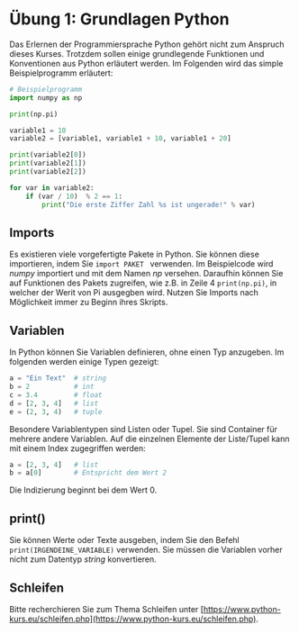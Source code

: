 # Übung 1: Grundlagen Python

Das Erlernen der Programmiersprache Python gehört nicht zum Anspruch dieses Kurses. Trotzdem sollen einige grundlegende
Funktionen und Konventionen aus Python erläutert werden. Im Folgenden wird das simple Beispielprogramm erläutert:

````python
# Beispielprogramm
import numpy as np

print(np.pi)

variable1 = 10
variable2 = [variable1, variable1 + 10, variable1 + 20]

print(variable2[0])
print(variable2[1])
print(variable2[2])

for var in variable2:
    if (var / 10)  % 2 == 1:
        print("Die erste Ziffer Zahl %s ist ungerade!" % var)

````
## Imports
Es existieren viele vorgefertigte Pakete in Python. Sie können diese importieren, indem Sie ``import PAKET `` verwenden.
Im Beispielcode wird *numpy* importiert und mit dem Namen *np* versehen. Daraufhin können Sie auf Funktionen des Pakets
zugreifen, wie z.B. in Zeile 4 ``print(np.pi)``, in welcher der Werit von Pi ausgegben wird. Nutzen Sie Imports nach 
Möglichkeit immer zu Beginn ihres Skripts.

## Variablen
In Python können Sie Variablen definieren, ohne einen Typ anzugeben. Im folgenden werden einige Typen gezeigt:

````python
a = "Ein Text"  # string
b = 2           # int
c = 3.4         # float
d = [2, 3, 4]   # list
e = (2, 3, 4)   # tuple
````
Besondere Variablentypen sind Listen oder Tupel. Sie sind Container für mehrere andere Variablen. Auf die einzelnen
Elemente der Liste/Tupel kann mit einem Index zugegriffen werden:

````python
a = [2, 3, 4]   # list
b = a[0]        # Entspricht dem Wert 2
````

Die Indizierung beginnt bei dem Wert 0. 

## print()
Sie können Werte oder Texte ausgeben, indem Sie den Befehl ``print(IRGENDEINE_VARIABLE)`` verwenden. 
Sie müssen die Variablen vorher nicht zum Datentyp *string* konvertieren.

## Schleifen

Bitte recherchieren Sie zum Thema Schleifen unter [https://www.python-kurs.eu/schleifen.php](https://www.python-kurs.eu/schleifen.php).